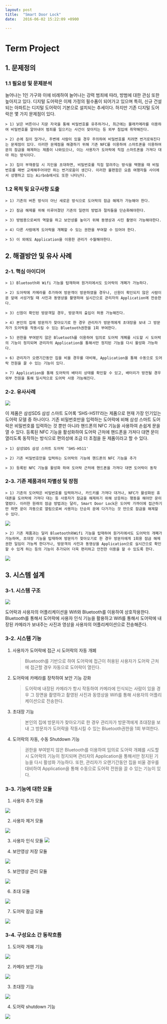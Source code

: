 ```yaml
---
layout: post
title:  "Smart Door Lock"
date:   2016-06-02 15:22:09 +0900

---
```



# Term Project



## 1. 문제정의



### 1.1	필요성 및 문제분석



늘어나는 1인 가구와 이에 비례하여 늘어나는 강력 범죄에 따라, 방범에 대한 관심 또한 높아지고 있다. 디지털 도어락은 이제 가정의 필수품이 되어가고 있으며 특히, 신규 건설되는 아파트는 디지털 도어락이 기본으로 설치되는 추세이다. 하지만 기존 디지털 도어락은 몇 가지 문제점이 있다.

	> 1) 낡은 버튼이나 지문 자국을 통해 비밀번호를 유추하거나, 최근에는 몰래카메라를 이용하여 비밀번호를 알아내어 범죄를 일으키는 사건이 잦아지는 등 외부 침입에 취약해진다.

	> 2) 손에 짐이 많거나, 주변에 사람이 있을 경우 주의하여 비밀번호를 치려면 번거로워진다는 문제점이 있다. 이러한 문제점을 해결하기 위해 기존 NFC를 이용하여 스마트폰을 이용하여 문의 잠금을 해제하는 제품이 나와있으나, 이는 사용자가 도어락에 직접 스마트폰을 가져다 대야 하는 방식이다.

	> 3) 집이 부재중일 시 지인을 초대하면, 비밀번호를 직접 알려주는 방식을 택했을 때 비밀번호를 매번 교체해주어야만 하는 번거로움이 생긴다. 이러한 불편함은 요즘 여행자들 사이에서 성행하고 있는 Airbnb에서도 또한 나타난다.




### 1.2 목적 및 요구사항 도출



	> 1) 기존의 버튼 방식이 아닌 새로운 방식으로 도어락의 잠금 해제가 가능해야 한다.

	> 2) 잠금 해제를 위해 이루어졌던 기존의 일련의 방법과 절차들을 단순화해야한다.

	> 3) 방범용으로써의 역할을 하고 보안성를 높이기 위해 동영상과 사진 촬영이 가능해야한다.

	> 4) 다른 사람에게 도어락을 개폐할 수 있는 권한을 부여할 수 있어야 한다.

	> 5) 이 외에도 Application을 이용한 관리가 수월해야한다.




## 2. 해결방안 및 유사 사례



### 2-1. 핵심 아이디어



	> 1) Bluetooth와 Wifi 기능을 탑재하여 원거리에서도 도어락의 개폐가 가능하다.

	> 2) 도어락에 카메라를 추가하여 방문객이 방문하였을 경우나, 신원이 확인되지 않은 사람이 문 앞에 서성거릴 때 사진과 동영상을 촬영하여 실시간으로 관리자의 Application에 전송한다.

	> 3) 신원이 확인된 방문객일 경우, 방문객의 출입이 허용 가능해진다.

	> 4) 본인의 집에 방문자가 찾아오기로 한 경우 관리자가 방문객에게 초대장을 보내 그 방문자가 도어락을 작동시킬 수 있는 Bluetooth권한을 1회 부여한다.

	> 5) 권한을 부여받지 않은 Bluetooth를 이용하여 임의로 도어락 개폐를 시도할 시 도어락의 기능이 정지되며 관리자의 Application을 통해서만 정지된 기능을 다시 활성화 가능하다.

	> 6) 관리자가 오랜기간동안 집을 비울 경우를 대비해, Application을 통해 수동으로 도어락 전원을 끌 수 있는 기능이 있다.

	> 7) Application을 통해 도어락의 배터리 상태를 확인할 수 있고, 배터리가 방전될 경우 외부 전원을 통해 일시적으로 도어락 사용 가능해진다.




### 2-2. 유사사례



![](http://www.samsungsds-nss.com/ko/solution/country/ddl/img/SHS-h511_001.jpg)

이 제품은 삼성SDS 삼성 스마트 도어록 ‘SHS-H511‘라는 제품으로 현재 가장 인기있는 도어락 모델 중 하나이다. 기존 비밀번호만을 입력하는 도어락에 비해 삼성 스마트 도어락은 비밀번호를 입력하는 것 뿐만 아니라 핸드폰의 NFC 기능을 사용하여 손쉽게 문을 열 수 있다. 등록된 NFC 기능을 활성화하여 도어락 근처에 핸드폰을 가져다 대면 문이 열리도록 동작하는 방식으로 편의성에 조금 더 초점을 둔 제품이라고 할 수 있다.

	> 1) 삼성SDS 삼성 스마트 도어락 ‘SHS-H511'

	> 2) 기존 비밀번호만을 입력하는 도어락의 기능에 핸드폰의 NFC 기능을 추가

	> 3) 등록된 NFC 기능을 활성화 하여 도어락 근처에 핸드폰을 가져다 대면 도어락이 동작

### 2-3. 기존 제품과의 차별성 및 장점



	> 1) 기존의 도어락은 비밀번호를 입력하거나, 카드키를 가져다 대거나, NFC가 활성화된 휴대폰을 도어락에 가져다 대는 등 사용자가 잠금을 해제하기 위해 상응하는 행동을 해야만 문이 열렸다. 이러한 원래의 잠금 방법과는 달리, Smart Door Lock은 도어락 가까이에 접근하기만 하면 문이 자동으로 열림으로써 사용자는 단순히 문에 다가가는 것 만으로 잠금을 해제할 수 있다.

![](https://lh3.googleusercontent.com/-AMFr2D8wkHg/V1h4OalYtVI/AAAAAAABPIo/eYgv6-mZYNQA5gH6gwDBMU1KiWWCQx3UwCL0B/w475-h577-no/%25EA%25B7%25B8%25EB%25A6%25BC1.jpg)

	> 2) 기존 제품과는 달리 Bluetooth와Wifi 기능을 탑재하여 원거리에서도 도어락의 개폐가 가능하며, 초대장 기능을 탑재하여 방문자가 찾아오기로 한 경우 방문자에게 1회용 잠금 해제 권한 일임이 가능케 한다거나, 방문객의 사진과 동영상을 Application으로 실시간으로 확인할 수 있게 하는 등의 기능이 추가되어 더욱 편리하고 안전한 이용을 할 수 있도록 한다.

![](https://lh6.googleusercontent.com/-P16ObHS8vZU/V1h4OqIZkCI/AAAAAAABPIo/rWjKIBYIwDYWtIqGLDT1So-xFOH1aHLAACL0B/w559-h577-no/%25EA%25B7%25B8%25EB%25A6%25BC2.jpg)





## 3. 시스템 설계



### 3-1. 시스템 구조



![](https://lh3.googleusercontent.com/-6IghTG_ewgk/V1QJeQCv80I/AAAAAAAAAA0/RnNwYVdpsiAlPFQ1_eBkuW8yIYeSJwVEwCL0B/w953-h491-no/%25EA%25B5%25AC%25EC%25A1%25B0.png)

도어락과 사용자의 어플리케이션을 Wifi와 Bluetooth를 이용하여 상호작용한다. Bluetooth를 통해서 도어락에 사용자 인식 기능을 활용하고 Wifi를 통해서 도어락에 내장된 카메라가 보내주는 사진과 영상을 사용자의 어플리케이션으로 전송해준다.





### 3-2. 시스템 기능



1) 사용자가 도어락에 접근 시 도어락의 자동 개폐

	> Bluetooth를 기반으로 하여 도어락에 접근이 허용된 사용자가 도어락 근처에 접근할 경우 자동으로 도어락이 열린다.

2) 도어락에 카메라를 장착하여 보안 기능 강화

	> 도어락에 내장된 카메라가 항시 작동하여 카메라에 인식되는 사람이 있을 경우 그 장면을 촬영하고 촬영된 사진과 동영상을 Wifi를 통해 사용자의 어플리케이션으로 전송한다.

3) 초대장 기능

	> 본인의 집에 방문자가 찾아오기로 한 경우 관리자가 방문객에게 초대장을 보내 그 방문자가 도어락을 작동시킬 수 있는 Bluetooth권한을 1회 부여한다.

4) 도어락의 자동, 수동 Shutdown 기능

	> 권한을 부여받지 않은 Bluetooth를 이용하여 임의로 도어락 개폐를 시도할 시 도어락의 기능이 정지되며 관리자의 Application을 통해서만 정지된 기능을 다시 활성화 가능하다. 또한, 관리자가 오랜기간동안 집을 비울 경우를 대비하여 Application을 통해 수동으로 도어락 전원을 끌 수 있는 기능이 있다.





### 3-3. 기능에 대한 모듈



1) 사용자 추가 모듈

![](https://lh3.googleusercontent.com/Z7JEGKNsPyFjQ0_KMRAELavqjNOaflWR7gCrwRA6i8DtRDOvQIhuNScyTNpeXon5RPK7Y-Kaf4aCboxSvapRMnpkXjEElT9PEGJ702qIQgq3nkR0ERuKgDVQmDLK33WuU5G3o8zx02xJbM-L0USJUGPf0l0YkuQePEQNiAcygt160FM3BTYCjbO00eqHnKciuacuvu3q4nVh4KkW62WL7QmfVUEwjsOfw1d4nPccx0jdQQFJbePFfe0q9lFeRDwyKT8rXeviN2dBKuZKljUaErZc354w1LSm6ox0_OkIc-Bb7DF8CRmg-DsXaT2CRFAtTYv_pbDmdjzPDFvfdNEcap3aLlH9QFGMhonvOq_s-iB6RSsiG1gZP-6qoHCbmKvGEaKJ114I4IDoCBaPZEIhl4b2v5grx_YQj8drO2u48k65hRzrCqda04Wp0xbJNOijpzPDj6xwapfPg7697UeHig24A8iCLqgMLVTX2eI_XCyccjXBJXNPc9naG-JYDZlxWFcp2VNUKAZHkoBS34ueV6XNv10JpzBJiVnYIzQorYPzaSBQ6CZIgpxHhWqC_ImeCxocMSjGOdHa98IuvbfHCVWawUPu1w=w683-h354-no)



2) 사용자 제거 모듈

![](https://lh3.googleusercontent.com/t5D9FC8QGHK84TssAgwzJO-YzB61Y1eWC6elOBWZxZOwyOGQrNh6vX_dljyqVAuXhwQnFKDPm2Hp40vmmONZ9U_mgcY7F6-u8_cx16djNPW8OFqgu6yBjK7SoA1nwHC0Zd93OEDDs9f_-Jh_T8UAaZvvKp5qjjPyD9V6KyRAvNAo4ckj3PPyDwk91ZknKi6acPjnpkoTVKtcjVQfV276iIxzX1BxguCZAhj8IECye7SeKjRri0BnADJmcadOVBn4IwDjMn8UqukKNJqXqCYRB8wWDOQgSX2U8I_HV25rKEkxwu_Ymynm4FyKt8_SYguAq_9iycYo5_DDNYZkbFwLkuL2EUIUUKyrCv_ZV5VbAbqF8FThNRGNXQsfThjQNq9sVCDzR82B38RIBPtV7LxVyDhFJTJaKSAF4IUaeBmMsUhtgzO48j0MFxqvawyp6aYfhXDoqvDcbR-9ihPp0MTSN0IhWb4Hy8XPYBXMPPjoV12UKAL3sBthOW3meVoH1jw90610ecosRPK8CiGQb0Y5jizmPdmmRBukYrWlkHEuVzbJlDMovdu0mdCzQaXGEbtZcceyXdzCIFgUKH70-RMS8dDsagO_Gw=w693-h194-no)


3) 사용자 인식 모듈
![](https://lh3.googleusercontent.com/DXxYYgm7NLMsc5-8d9HZfP1B-5nJEdGSuRNZiWFN2n3PkK_u6Qa4VgsVVdGxygxB5U-OiV7H6f0pINv9GcGjaYr0cej2hwkQtare-FXwv52yfKbEzo68i60KwGFlB14U8gJxknH4ZpuZULxigPMsJal9bbqZJyeDnTwPhZKb4XxcGmZ9ie6TY7KDIITq3Af0QpspzfYDK3_p3YCTFmT9pdQ57vZslr87jV_JmKv9S_Cq-BmmkPYCTHN07ZYX2HCTvAHoyqb2o4RGu2swHvNzbPankBzVAes-ohAgNbETKorc_jF6dQ78nt6lgdbP7jDdmejl4u8nfMyNEvXG5nigLUJsPAg72K5D9jYddFpbG44LQgJC173_7GmAzl_-4qsz-NqKTX1UMFX6D8TItIATAdc9V-TYmDbMn0mHUdtRmfEnSNeCVZVPC02zUQkqYUwAXbroxQweMDs84Wkpxh3u2XVNYgtLVFo-3x9EoQ8kAogoIobDZhWjBbZJW2fZjidAfJ4zr17BkPneRiMZIRIWxWY82Wl5Q_1yVJcMt6CL7LmtDocJ1CYoe8-j2lpGxp4mwjOrrO0vb27lvzyXSXnB5erNN_ldkQ=w918-h328-no)


4) 보안영상 저장 모듈

![](https://lh3.googleusercontent.com/ipw7yaf461RCRJYovQymcyAc80VlZ5JGIOM2C1zg3lUYO5l34BloVYxcS2dJuJOVJ49-CjDiVNsWDq77ngsUfUJDrj6acZj7nxTaLTTY5s6U5jUEJci_2AJJjvRhZBDEzmz7t1qcxs0ExQspUubTHU84L_KJs0mmA7ym3Jhkev2K6k0EjLxpcxGD7rMRdHxi32QqeN5m2wwJG86SXNoUxrogHGkv4o0UgJmIr8_jCTfo7YA2u8Td_7fcVb0xi-I6Ru5WkW9lnFdJQnNrIbzCkyE3ozrpzcpA58GjjBXHF-TOUVDgQ8sK8g2Q3aKES_I2iEsqI6l3yw3lSGr94lDQGk6WPIy9pSviMLVCxl6dRZPkKiiUwjV0vaaj-R2VbdOdQC93oLPOTnm71TDKkYGK-B5njXKOSbHnWUhYfoQJHEi8DvebhZv85vQ1APiaCeHikJWPpBRxJKtRvS7UB5yVLN0PCKfmp3Wg8SoXiujDD-HNO4H3q2rjZ8LEJ4Xl84BwBrwvsF4VEk1_F3oAe20o7oceBlkcES1NzrabOML4Tj8yCX43ytaMmXDOqROLZrOgtLJ63F8qxTtmtPuzVoecc3gHCR7YpA=w680-h190-no)


5) 보안영상 관리 모듈

![](https://lh3.googleusercontent.com/0c--QLMk7eudIl8eSTKoB6iVNnUUF9yyzxWwCRkkpfNJj0KFux6POhC6RR5Yk1nHXZxWLJzwcbrUt1USCy2PtEMbUyPETPbTGGBYcHkST6L13u3jIsYOX64c_dpo-8Amrnnm1GArpf-pwE7h1DPt7I1nmIQO95F-DdLPXqZ2stSjcEU_4BeZ9m3tL9GGXMk8dw0YgI7C9fiBQdUlpelt4sLR2Pe9FLib18rKLmGXYuknYVzragzjnMmfIIAIwSi3_G0q7cF4K4zyyRaIDcfG_ticVIsGe3zOmtus0gdXvIJayv7HxSfOYGCRnCAgLkSb34DqdbNIGMW2KmBqEKhRJtHgBrWSHrMPK8YfRi3-HE_aciPZEeyT6Vmv3Iabeu-j3oY2Kyv_PfGhdkAWmOLzqvk0ytDmtVdBfdXDVGNeBVo2m5iSMLULoNqnanopAcvUrzRP2HDk5bx59k3btv2Wb18BNTx0_qGWVXgsGfrvAUqdaoeGnPQnxFpqDEtcJ-R7c1DJL0rk8KcM5RPv33TDpGVwc02xMHwduaDzwQY8C4cehz30NJFXdJWt4d7eMq2N0NBAq4gb73sFWDxBrbccnsMZ0Hb7pA=w683-h373-no)


6) 초대 모듈

![](https://lh3.googleusercontent.com/1J2AkyDYne1m85a79liCF1coHRZXK2sRVziXr16qDWWg9hTP1iiiz_MrP-SvzpR8fcIaekl3RHOsiFy3jwT5yWyOjq0VeIKaF-nGJYm-A7iA6h1bRL7qqWKwQ2FFDaYP5thjZaqu2AzTZAh0DYIW6YsN1DYwXQAFD3F9OZzOfC0JUJzNXJEQ0519it9fOoI3UFtR593Neo5Zhh7UnWEyKs_K8X28n-8kvuH5lzTq9qSGt4edigAzi03eEmHlq6TmlKX-amnqc5q0hVby9jstofzjgZReNdOnI-4v2FUKLXeflREweBwgUxjlXBUGL9jiZTWA7HWuWnexJExE0uUnitmqcqRXTUaktE6hyT3YEoPW8KMb9Z9ebj0kRHFCvp57LomUPq6loE3z2WgiVrMGKskcxZFl3qV0wM4q2smUeVQl5LNCT7h1USSu8Cu_qOpA0tB4wF9il7i9RDnL07WTMs2i5Dix73KSmZasYM36bBKQJQWl80_WozaNN-RNo7cP8mNuGwJ3IelVftyobho6-rdOy2yLakaoGQgc8RKPWsHWYzgVAQQq7GP-5ULG0RkUdF0mNcFTqw_cIZ3AJierpFCLUghOpg=w713-h312-no)


7) 도어락 잠금 모듈

![](https://lh3.googleusercontent.com/WJGKuVF3E-VknDQ5LYXSOAcR8GlUWlAn7OAzGMUaABi9rJYoPklxvv6YCI8wmt_QFQTRf0b14nt9gt5guqflBOTOo-F9FY7fV-PjaTtoGneXpqD4e7Pn1t0YJbG3oTHpl1QW511XEq3Zd5RaphvMz1y8LCcUNN4pYAETI2deMXdkCd20HpCCGG4DNovM5uNtekgkuwnKw8IFRjrZb1iz5tuudN55WdjjNArX9JgWYWNLLf439m435qRwW-rlwAwlk4yElR661Ss5PMGXTiWRb6OwhrHB7XHXtN829EVoTyNaEtAS7Mtay9nMK5jSDu1uIYSkjt82ifFfAks9fXDxwy4M1NiYTSkkvdOPRZTtri1sAcDfdo2aP4P77dPFKkX_jvwXwsVfoVxb5oOP_mlxm4xkE6SHmmLCuEIT6ltS2pqkUx4EJZIH7JvUESmIZw9TUuTjHWCU9eqwTSVCJUUj_pcP_WRTT2gdPm8KalS73t52kIXr4bfnVDVDZ8KMqxnErr_H8diqXe6tuymqQbqSaZFS4L4ZnVpcJSkyibOkAyJVsq97mGE8XKqo4EYaSiSl_KGpem27hG9xB9GtBS_Oevs863ICZA=w683-h184-no)





### 3-4. 구성요소 간 동작흐름


1) 도어락 개폐 기능

![](https://lh4.googleusercontent.com/-qlgnPDx52I0/V1u6n-PXMEI/AAAAAAAAACI/I1xu4wja4FElrv8DmIrPwf7G35329bnfgCL0B/w622-h235-no/%25EA%25B7%25B8%25EB%25A6%25BC1.png)



2) 카메라 보안 기능

![](https://lh3.googleusercontent.com/-n2QLAn2Ssu0/V1vCiSwJbTI/AAAAAAAAADg/pwsh290Bance4acFPV3FmmMQ7Drmn9rogCL0B/w621-h277-no/%25EA%25B7%25B8%25EB%25A6%25BC2.png)



3) 초대장 기능

![](https://lh4.googleusercontent.com/-wM3Yz2yfOpw/V1vE_yFDotI/AAAAAAAAAFM/y3R2vPeSGgQyDH59kJjaPFmN181E38jxQCL0B/w621-h201-no/%25EA%25B7%25B8%25EB%25A6%25BC3.png)



4) 도어락 shutdown 기능

![](https://lh5.googleusercontent.com/-jHzHjDao1as/V1u7RuYZSVI/AAAAAAAAACw/svWtqyRSZrEeg6AW7cmQor2e3f9bfdnPgCL0B/w622-h292-no/%25EA%25B7%25B8%25EB%25A6%25BC4.png)


